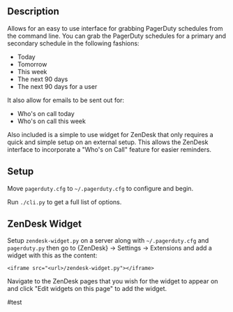 Description
-----------

Allows for an easy to use interface for grabbing PagerDuty schedules from the
command line. You can grab the PagerDuty schedules for a primary and secondary
schedule in the following fashions:

* Today
* Tomorrow
* This week
* The next 90 days
* The next 90 days for a user

It also allow for emails to be sent out for:

* Who's on call today
* Who's on call this week

Also included is a simple to use widget for ZenDesk that only requires a quick
and simple setup on an external setup. This allows the ZenDesk interface to
incorporate a "Who's on Call" feature for easier reminders.

Setup
-----

Move `pagerduty.cfg` to `~/.pagerduty.cfg` to configure and begin.

Run `./cli.py` to get a full list of options.

ZenDesk Widget
--------------

Setup `zendesk-widget.py` on a server along with `~/.pagerduty.cfg` and `pagerduty.py`
then go to {ZenDesk} -> Settings -> Extensions and add a widget with this as the content:

    <iframe src="<url>/zendesk-widget.py"></iframe>

Navigate to the ZenDesk pages that you wish for the widget to appear on and click
"Edit widgets on this page" to add the widget.

#test

